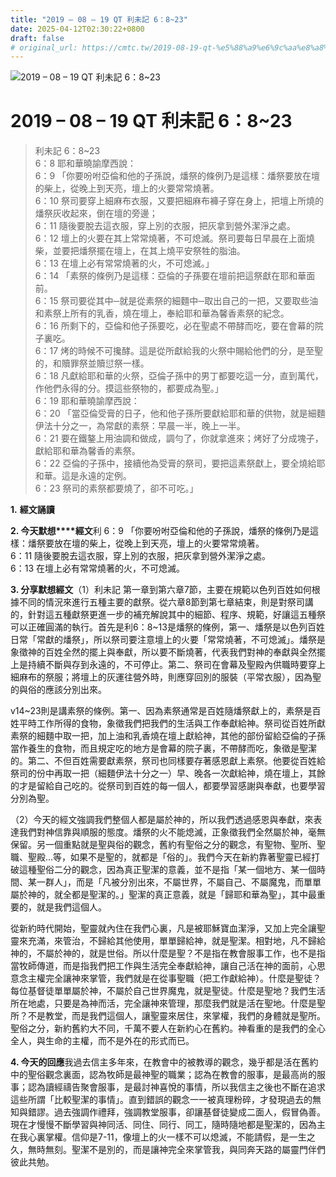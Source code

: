 ```yaml
---
title: "2019 – 08 – 19 QT 利未記 6：8~23"
date: 2025-04-12T02:30:22+0800
draft: false
# original_url: https://cmtc.tw/2019-08-19-qt-%e5%88%a9%e6%9c%aa%e8%a8%98-6%ef%bc%9a823
---
```


![2019 – 08 – 19 QT 利未記 6：8~23](/images/qt.jpg   "2019 – 08 – 19 QT 利未記 6：8~23")

# 2019 – 08 – 19 QT 利未記 6：8~23

> 利未記 6：8~23  
> 6：8 耶和華曉諭摩西說：  
> 6：9 「你要吩咐亞倫和他的子孫說，燔祭的條例乃是這樣：燔祭要放在壇的柴上，從晚上到天亮，壇上的火要常常燒著。  
> 6：10 祭司要穿上細麻布衣服，又要把細麻布褲子穿在身上，把壇上所燒的燔祭灰收起來，倒在壇的旁邊；  
> 6：11 隨後要脫去這衣服，穿上別的衣服，把灰拿到營外潔淨之處。  
> 6：12 壇上的火要在其上常常燒著，不可熄滅。祭司要每日早晨在上面燒柴，並要把燔祭擺在壇上，在其上燒平安祭牲的脂油。  
> 6：13 在壇上必有常常燒著的火，不可熄滅。」  
> 6：14 「素祭的條例乃是這樣：亞倫的子孫要在壇前把這祭獻在耶和華面前。  
> 6：15 祭司要從其中─就是從素祭的細麵中─取出自己的一把，又要取些油和素祭上所有的乳香，燒在壇上，奉給耶和華為馨香素祭的紀念。  
> 6：16 所剩下的，亞倫和他子孫要吃，必在聖處不帶酵而吃，要在會幕的院子裏吃。  
> 6：17 烤的時候不可攙酵。這是從所獻給我的火祭中賜給他們的分，是至聖的，和贖罪祭並贖愆祭一樣。  
> 6：18 凡獻給耶和華的火祭，亞倫子孫中的男丁都要吃這一分，直到萬代，作他們永得的分。摸這些祭物的，都要成為聖。」  
> 6：19 耶和華曉諭摩西說：  
> 6：20 「當亞倫受膏的日子，他和他子孫所要獻給耶和華的供物，就是細麵伊法十分之一，為常獻的素祭：早晨一半，晚上一半。  
> 6：21 要在鐵鏊上用油調和做成，調勻了，你就拿進來；烤好了分成塊子，獻給耶和華為馨香的素祭。  
> 6：22 亞倫的子孫中，接續他為受膏的祭司，要把這素祭獻上，要全燒給耶和華。這是永遠的定例。  
> 6：23 祭司的素祭都要燒了，卻不可吃。」

**1.** **經文誦讀**

**2. 今天默想****經文**利 6：9 「你要吩咐亞倫和他的子孫說，燔祭的條例乃是這樣：燔祭要放在壇的柴上，從晚上到天亮，壇上的火要常常燒著。  
6：11 隨後要脫去這衣服，穿上別的衣服，把灰拿到營外潔淨之處。  
6：13 在壇上必有常常燒著的火，不可熄滅。

**3. 分享默想經文**（1）利未記 第一章到第六章7節，主要在規範以色列百姓如何根據不同的情況來進行五種主要的獻祭。從六章8節到第七章結束，則是對祭司講的，針對這五種獻祭更進一步的補充解說其中的細節、程序、規範，好讓這五種祭可以正確圓滿的執行。首先是利6：8~13是燔祭的條例，第一、燔祭是以色列百姓日常「常獻的燔祭」，所以祭司要注意壇上的火要「常常燒著，不可熄滅」。燔祭是象徵神的百姓全然的擺上與奉獻，所以要不斷燒著，代表我們對神的奉獻與全然擺上是持續不斷與存到永遠的，不可停止。第二、祭司在會幕及聖殿內供職時要穿上細麻布的祭服；將壇上的灰運往營外時，則應穿回別的服裝（平常衣服），因為聖的與俗的應該分別出來。

v14~23則是講素祭的條例。第一、因為素祭通常是百姓隨燔祭獻上的，素祭是百姓平時工作所得的食物，象徵我們把我們的生活與工作奉獻給神。祭司從百姓所獻素祭的細麵中取一把，加上油和乳香燒在壇上獻給神，其他的部份留給亞倫的子孫當作養生的食物，而且規定吃的地方是會幕的院子裏，不帶酵而吃，象徵是聖潔的。第二、不但百姓需要獻素祭，祭司也同樣要存著感恩獻上素祭。他要從百姓給祭司的份中再取一把（細麵伊法十分之一）早、晚各一次獻給神，燒在壇上，其餘的才是留給自己吃的。從祭司到百姓的每一個人，都要學習感謝與奉獻，也要學習分別為聖。

（2）今天的經文強調我們整個人都是屬於神的，所以我們透過感恩與奉獻，來表達我們對神信靠與順服的態度。燔祭的火不能熄滅，正象徵我們全然屬於神，毫無保留。另一個重點就是聖與俗的觀念，舊約有聖俗之分的觀念，有聖物、聖所、聖職、聖殿…等，如果不是聖的，就都是「俗的」。我們今天在新約靠著聖靈已經打破這種聖俗二分的觀念，因為真正聖潔的意義，並不是指「某一個地方、某一個時間、某一群人」，而是「凡被分別出來，不屬世界，不屬自己、不屬魔鬼，而單單屬於神的，就全都是聖潔的。」聖潔的真正意義，就是「歸耶和華為聖」，其中最重要的，就是我們這個人。

從新約時代開始，聖靈就內住在我們心裏，凡是被耶穌寶血潔淨，又加上完全讓聖靈來充滿，來管治，不歸給其他使用，單單歸給神，就是聖潔。相對地，凡不歸給神的，不屬於神的，就是世俗。所以什麼是聖？不是指在教會服事工作，也不是指當牧師傳道，而是指我們把工作與生活完全奉獻給神，讓自己活在神的面前，心思意念主權完全讓神來掌管，我們就是在從事聖職（把工作獻給神）。什麼是聖徒？每位基督徒單單屬於神，不屬於自己世界魔鬼，就是聖徒。什麼是聖地？我們生活所在地處，只要是為神而活，完全讓神來管理，那麼我們就是活在聖地。什麼是聖所？不是教堂，而是我們這個人，讓聖靈來居住，來掌權，我們的身體就是聖所。聖俗之分，新約舊約大不同，千萬不要人在新約心在舊約。神看重的是我們的全心全人，與生命的主權，而不是外在的形式而已。

**4. 今天的回應**我過去信主多年來，在教會中的被教導的觀念，幾乎都是活在舊約中的聖俗觀念裏面，認為牧師是最神聖的職業；認為在教會的服事，是最高尚的服事；認為讀經禱告聚會服事，是最討神喜悅的事情，所以我信主之後也不斷在追求這些所謂「比較聖潔的事情」。直到錯誤的觀念一一被真理粉碎，才發現過去的無知與錯謬。過去強調作禮拜，強調教堂服事，卻讓基督徒變成二面人，假冒偽善。現在才慢慢不斷學習與神同活、同住、同行、同工，隨時隨地都是聖潔的，因為主在我心裏掌權。信仰是7-11，像壇上的火一樣不可以熄滅，不能請假，是一生之久，無時無刻。聖潔不是別的，而是讓神完全來掌管我，與同奔天路的屬靈門伴們彼此共勉。